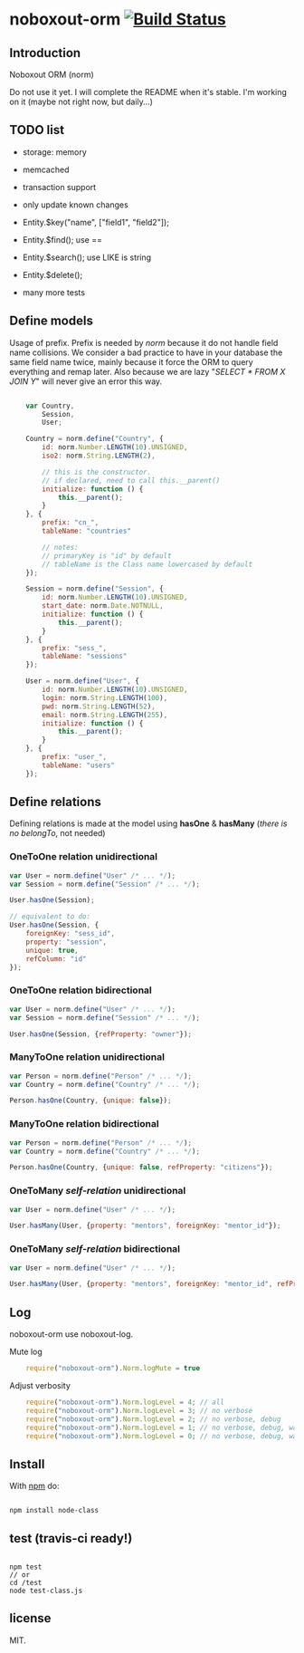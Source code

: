 # noboxout-orm [![Build Status](https://secure.travis-ci.org/llafuente/noboxout-orm.png?branch=master)](http://travis-ci.org/llafuente/noboxout-orm)


## Introduction

Noboxout ORM (norm)

Do not use it yet. I will complete the README when it's stable.
I'm working on it (maybe not right now, but daily...)

## TODO list

* storage: memory
* memcached
* transaction support
* only update known changes
* Entity.$key("name", ["field1", "field2"]);
* Entity.$find(); use ==
* Entity.$search(); use LIKE is string
* Entity.$delete();

* many more tests

## Define models

Usage of prefix.
Prefix is needed by *norm* because it do not handle field name collisions.
We consider a bad practice to have in your database the same field name twice, mainly because it force the ORM to query everything and remap later. Also because we are lazy "*SELECT * FROM X JOIN Y*" will never give an error this way.


```js

    var Country,
        Session,
        User;

    Country = norm.define("Country", {
        id: norm.Number.LENGTH(10).UNSIGNED,
        iso2: norm.String.LENGTH(2),

        // this is the constructor.
        // if declared, need to call this.__parent()
        initialize: function () {
            this.__parent();
        }
    }, {
        prefix: "cn_",
        tableName: "countries"

        // notes:
        // primaryKey is "id" by default
        // tableName is the Class name lowercased by default
    });

    Session = norm.define("Session", {
        id: norm.Number.LENGTH(10).UNSIGNED,
        start_date: norm.Date.NOTNULL,
        initialize: function () {
            this.__parent();
        }
    }, {
        prefix: "sess_",
        tableName: "sessions"
    });

    User = norm.define("User", {
        id: norm.Number.LENGTH(10).UNSIGNED,
        login: norm.String.LENGTH(100),
        pwd: norm.String.LENGTH(52),
        email: norm.String.LENGTH(255),
        initialize: function () {
            this.__parent();
        }
    }, {
        prefix: "user_",
        tableName: "users"
    });


```

## Define relations

Defining relations is made at the model using **hasOne** & **hasMany** (*there is no belongTo*, not needed)

### OneToOne relation unidirectional
```js
var User = norm.define("User" /* ... */);
var Session = norm.define("Session" /* ... */);

User.hasOne(Session);

// equivalent to do:
User.hasOne(Session, {
    foreignKey: "sess_id",
    property: "session",
    unique: true,
    refColumn: "id"
});
```

### OneToOne relation bidirectional
```js
var User = norm.define("User" /* ... */);
var Session = norm.define("Session" /* ... */);

User.hasOne(Session, {refProperty: "owner"});

```

### ManyToOne relation unidirectional
```js
var Person = norm.define("Person" /* ... */);
var Country = norm.define("Country" /* ... */);

Person.hasOne(Country, {unique: false});

```

### ManyToOne relation bidirectional
```js
var Person = norm.define("Person" /* ... */);
var Country = norm.define("Country" /* ... */);

Person.hasOne(Country, {unique: false, refProperty: "citizens"});

```


### OneToMany *self-relation* unidirectional
```js
var User = norm.define("User" /* ... */);

User.hasMany(User, {property: "mentors", foreignKey: "mentor_id"});

```

### OneToMany *self-relation* bidirectional
```js
var User = norm.define("User" /* ... */);

User.hasMany(User, {property: "mentors", foreignKey: "mentor_id", refProperty: "mentee"});

```


## Log
noboxout-orm use noboxout-log.

Mute log
```js
    require("noboxout-orm").Norm.logMute = true
```

Adjust verbosity
```js
    require("noboxout-orm").Norm.logLevel = 4; // all
    require("noboxout-orm").Norm.logLevel = 3; // no verbose
    require("noboxout-orm").Norm.logLevel = 2; // no verbose, debug
    require("noboxout-orm").Norm.logLevel = 1; // no verbose, debug, warn
    require("noboxout-orm").Norm.logLevel = 0; // no verbose, debug, warn, error
```


## Install

With [npm](http://npmjs.org) do:

```

npm install node-class

```

## test (travis-ci ready!)


```

npm test
// or
cd /test
node test-class.js

```

## license


MIT.
